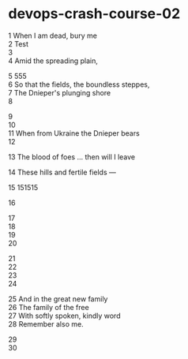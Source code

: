 # devops-crash-course-02

1 When I am dead, bury me <br/> 
2 Test<br /> 
3 <br /> 
4 Amid the spreading plain, <br /> 

5  555<br /> 
6 So that the fields, the boundless steppes,<br /> 
7 The Dnieper's plunging shore  <br /> 
8 <br /> 

9 <br /> 
10 <br /> 
11 When from Ukraine the Dnieper bears      <br /> 
12 <br /> 

13 The blood of foes ... then will I leave <br /> 

14 These hills and fertile fields — <br /> 

15 151515

16 <br /> 

17 <br /> 
18 <br /> 
19 <br /> 
20 <br /> 

21 <br /> 
22 <br /> 
23 <br /> 
24 <br /> 

25 And in the great new family<br /> 
26 The family of the free<br /> 
27 With softly spoken, kindly word<br /> 
28 Remember also me.<br /> 

29 <br /> 
30 <br /> 

